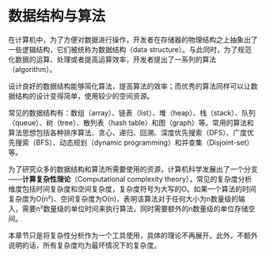 # 数据结构与算法
在计算机中，为了方便对数据进行操作，开发者在存储器的物理结构之上抽象出了一些逻辑结构，它们被统称为数据结构（data structure）。与此同时，为了规范化数据的运算、处理或者提高运算效率，开发者提出了一系列的算法（algorithm）。

设计良好的数据结构能够简化算法，提高算法的效率；而优秀的算法同样可以让数据结构的设计变得简单，使用较少的空间资源。

常见的数据结构有：数组（array）、链表（list）、堆（heap）、栈（stack）、队列（queue）、树（tree）、散列表（hash table）和图（graph）等。常用的算法和算法思想包括各种排序算法、贪心、递归、回溯、深度优先搜索（DFS）、广度优先搜索（BFS）、动态规划（dynamic programming）和并查集（Disjoint-set）等。

为了研究众多的数据结构和算法所需要使用的资源，计算机科学发展出了一个分支——**计算复杂性理论**（Computational complexity theory），常见的复杂度分析维度包括时间复杂度和空间复杂度，复杂度符号为大写的O。如果一个算法的时间复杂度为O(n²)、空间复杂度为O(n)，表明该算法对于任何大小为n数量级的输入，需要n²数量级的单位时间来执行算法，同时需要额外的n数量级的单位存储空间。

本章节只是将复杂性分析作为一个工具使用，具体的理论不再展开。此外，不额外说明的话，所有复杂度均为最坏情况下的复杂度。
